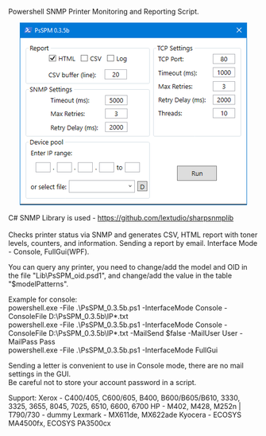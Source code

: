 Powershell SNMP Printer Monitoring and Reporting Script. <br>
<p align="center"><img src="https://github.com/ROV-MOAT/PsSPM/blob/main/PsSPM.png"/></p>

C# SNMP Library is used - https://github.com/lextudio/sharpsnmplib <br>
<br>
Checks printer status via SNMP and generates CSV, HTML report with toner levels, counters, and information. Sending a report by email.
Interface Mode - Console, FullGui(WPF). <br>

You can query any printer, you need to change/add the model and OID in the file "Lib\PsSPM_oid.psd1", and change/add the value in the table "$modelPatterns".

Example for console: <br>
powershell.exe -File .\PsSPM_0.3.5b.ps1 -InterfaceMode Console -ConsoleFile D:\PsSPM_0.3.5b\IP\*.txt <br>
powershell.exe -File .\PsSPM_0.3.5b.ps1 -InterfaceMode Console -ConsoleFile D:\PsSPM_0.3.5b\IP\*.txt -MailSend $false -MailUser User -MailPass Pass <br>
powershell.exe -File .\PsSPM_0.3.5b.ps1 -InterfaceMode FullGui <br>

Sending a letter is convenient to use in Console mode, there are no mail settings in the GUI. <br>
Be careful not to store your account password in a script.

Support:
Xerox - C400/405, C600/605, B400, B600/B605/B610, 3330, 3325, 3655, 8045, 7025, 6510, 6600, 6700
HP - M402, M428, M252n | T790/730 - dummy
Lexmark - MX611de, MX622ade
Kyocera - ECOSYS MA4500fx, ECOSYS PA3500cx
